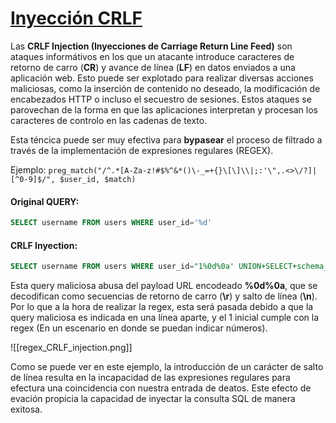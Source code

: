# [Inyección CRLF](https://book.hacktricks.xyz/pentesting-web/crlf-0d-0a)

Las **CRLF Injection (Inyecciones de Carriage Return Line Feed)** son ataques informátivos en los que un atacante introduce caracteres de retorno de carro (**CR**) y avance de línea (**LF**) en datos enviados a una aplicación web. Esto puede ser explotado para realizar diversas acciones maliciosas, como la inserción de contenido no deseado, la modificación de encabezados HTTP o incluso el secuestro de sesiones. Estos ataques se parovechan de la forma en que las aplicaciones interpretan y procesan los caracteres de controlo en las cadenas de texto. 

Esta téncica puede ser muy efectiva para **bypasear** el proceso de filtrado a través de la implementación de expresiones regulares (REGEX).

Ejemplo: `preg_match("/^.*[A-Za-z!#$%^&*()\-_=+{}\[\]\\|;:'\",.<>\/?]|[^0-9]$/", $user_id, $match)`

#### Original QUERY:
```sql
SELECT username FROM users WHERE user_id='%d'
```

#### CRLF Inyection:
```sql
SELECT username FROM users WHERE user_id="1%0d%0a' UNION+SELECT+schema_name+FROM+information_schema.schemata"
```

Esta query maliciosa abusa del payload URL encodeado **%0d%0a**, que se decodifican como secuencias de retorno de carro (**\r**) y salto de línea (**\n**). Por lo que a la hora de realizar la regex, esta será pasada debido a que la query maliciosa es indicada en una línea aparte, y el 1 inicial cumple con la regex (En un escenario en donde se puedan indicar números).

![[regex_CRLF_injection.png]]

Como se puede ver en este ejemplo, la introducción de un carácter de salto de línea resulta en la incapacidad de las expresiones regulares para efectura una coincidencia con nuestra entrada de deatos. Este efecto de evación propicia la capacidad de inyectar la consulta SQL de manera exitosa.